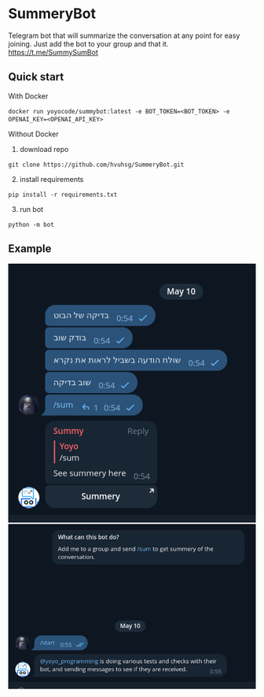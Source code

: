 # SummeryBot
Telegram bot that will summarize the conversation at any point for easy joining.
Just add the bot to your group and that it.
https://t.me/SummySumBot

## Quick start
With Docker
```commandline
docker run yoyocode/summybot:latest -e BOT_TOKEN=<BOT_TOKEN> -e OPENAI_KEY=<OPENAI_API_KEY>
```

Without Docker
1. download repo
```commandline
git clone https://github.com/hvuhsg/SummeryBot.git
```
2. install requirements
```commandline
pip install -r requirements.txt
```
3. run bot
```commandline
python -m bot
```


## Example
![group chat](images/Screenshot%20from%202023-05-10%2000-55-31.png)
![chat summary](images/Screenshot%20from%202023-05-10%2000-56-23.png)